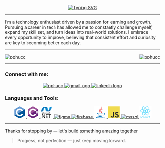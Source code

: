 
<div align="center">
  <a href="https://git.io/typing-svg"><img src="https://readme-typing-svg.demolab.com?font=Fira&weight=700&pause=1000&color=7EE9FD&center=true&width=435&lines=Hello+there+%3Ccoder%2F%3E!;I+am+Phuc+Truong;A+passionate+.NET+developer" alt="Typing SVG" /></a>
</div>

---

  I’m a technology enthusiast driven by a passion for learning and growth. Pursuing a career in tech has allowed me to constantly challenge myself, expand my skill set, and turn ideas into real-world solutions. I embrace every opportunity to improve, believing that consistent effort and curiosity are key to becoming better each day.

---

<div align="center" style="display: flex; justify-content: space-between; gap: 1rem;">
  <img src="https://github-readme-stats.vercel.app/api?username=pphucc&show_icons=true&locale=en" alt="pphucc" />
  <img src="https://github-readme-streak-stats.herokuapp.com/?user=pphucc&" alt="pphucc" />
</div>

---
<!-- <p align="left"> <img src="https://komarev.com/ghpvc/?username=pphucc&label=Profile%20views&color=0e75b6&style=flat" alt="pphucc" /> </p> -->

<h3 align="left">Connect with me:</h3>
<p align="center">
  <a href="https://fb.com/pphucc" target="blank"><img align="center" src="https://raw.githubusercontent.com/rahuldkjain/github-profile-readme-generator/master/src/images/icons/Social/facebook.svg" alt="pphucc" height="30" width="40" />
  </a>  
  <a href="mailto:truongdinhphuc@gmail.com" target="_blank">
    <img align="center" src="https://raw.githubusercontent.com/maurodesouza/profile-readme-generator/master/src/assets/icons/social/gmail/default.svg" height="30" width="40" alt="gmail logo"  />
  </a> 
  <a href="https://www.linkedin.com/in/pphucc/" target="_blank">
    <img align="center" src="https://raw.githubusercontent.com/maurodesouza/profile-readme-generator/master/src/assets/icons/social/linkedin/default.svg" height="30" width="40" alt="linkedin logo"  />
  </a>  
</p>

<h3 align="left">Languages and Tools:</h3>
<p align="center"> <a href="https://www.cprogramming.com/" target="_blank" rel="noreferrer"> <img src="https://raw.githubusercontent.com/devicons/devicon/master/icons/c/c-original.svg" alt="c" width="40" height="40"/> </a> <a href="https://www.w3schools.com/cs/" target="_blank" rel="noreferrer"> <img src="https://raw.githubusercontent.com/devicons/devicon/master/icons/csharp/csharp-original.svg" alt="csharp" width="40" height="40"/> </a> <a href="https://dotnet.microsoft.com/" target="_blank" rel="noreferrer"> <img src="https://raw.githubusercontent.com/devicons/devicon/master/icons/dot-net/dot-net-original-wordmark.svg" alt="dotnet" width="40" height="40"/> </a> <a href="https://www.figma.com/" target="_blank" rel="noreferrer"> <img src="https://www.vectorlogo.zone/logos/figma/figma-icon.svg" alt="figma" width="40" height="40"/> </a> <a href="https://firebase.google.com/" target="_blank" rel="noreferrer"> <img src="https://www.vectorlogo.zone/logos/firebase/firebase-icon.svg" alt="firebase" width="40" height="40"/> </a> <a href="https://www.java.com" target="_blank" rel="noreferrer"> <img src="https://raw.githubusercontent.com/devicons/devicon/master/icons/java/java-original.svg" alt="java" width="40" height="40"/> </a> <a href="https://developer.mozilla.org/en-US/docs/Web/JavaScript" target="_blank" rel="noreferrer"> <img src="https://raw.githubusercontent.com/devicons/devicon/master/icons/javascript/javascript-original.svg" alt="javascript" width="40" height="40"/> </a> <a href="https://www.microsoft.com/en-us/sql-server" target="_blank" rel="noreferrer"> <img src="https://www.svgrepo.com/show/303229/microsoft-sql-server-logo.svg" alt="mssql" width="40" height="40"/> </a> <a href="https://reactjs.org/" target="_blank" rel="noreferrer"> <img src="https://raw.githubusercontent.com/devicons/devicon/master/icons/react/react-original-wordmark.svg" alt="react" width="40" height="40"/> </a> </p>

---
Thanks for stopping by — let's build something amazing together!
>Progress, not perfection — just keep moving forward.
